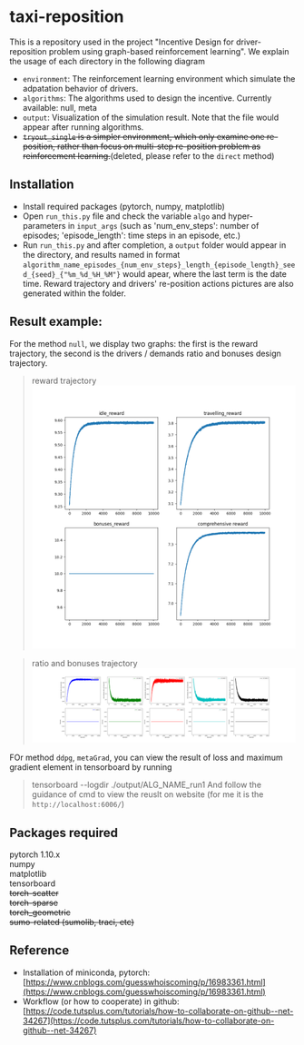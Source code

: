 # taxi-reposition
This is a repository used in the project "Incentive Design for driver-reposition problem using graph-based reinforcement learning". We explain the usage of each directory in the following diagram
* `environment`: The reinforcement learning environment which simulate the adpatation behavior of drivers. 
* `algorithms`: The algorithms used to design the incentive. Currently available: null, meta
* `output`: Visualization of the simulation result. Note that the file  would appear after running algorithms.   
* ~~`tryout_single` is a simpler environment, which only examine one re-position, rather than focus on multi-step re-position problem as reinforcement learning.~~(deleted, please refer to the `direct` method)  

## Installation
- Install required packages (pytorch, numpy, matplotlib)  
- Open `run_this.py` file and check the variable `algo` and hyper-parameters in `input_args` (such as 'num_env_steps': number of episodes; 'episode_length': time steps in an episode, etc.)  
- Run `run_this.py` and after completion, a `output` folder would appear in the directory, and results named in format `algorithm_name_episodes_{num_env_steps}_length_{episode_length}_seed_{seed}_{"%m_%d_%H_%M"}` would apear, where the last term is the date time. Reward trajectory and drivers' re-position actions pictures are also generated within the folder.     


## Result example: 
For the method `null`, we display two graphs: the first is the reward trajectory, the second is the drivers / demands ratio and bonuses design trajectory.  
> reward trajectory  
  ![Alt text](https://github.com/ChenqiuXD/taxi-reposition/blob/master/imgs/cost_traj.png)  

  <!-- <img src="https://github.com/ChenqiuXD/taxi-reposition/blob/master/imgs/cost_traj.png" aling=center width="50 />   -->

> ratio and bonuses trajectory  
  ![Alt text](https://github.com/ChenqiuXD/taxi-reposition/blob/master/imgs/idle_drivers.png)
  <!-- <img src="https://github.com/ChenqiuXD/taxi-reposition/blob/master/imgs/idle_drivers.png", align=center width=50 /> -->

FOr method `ddpg`, `metaGrad`, you can view the result of loss and maximum gradient element in tensorboard by running
> tensorboard --logdir ./output/ALG_NAME_run1
And follow the guidance of cmd to view the reuslt on website (for me it is the `http://localhost:6006/`)  

## Packages required
pytorch 1.10.x   
numpy  
matplotlib   
tensorboard  
~~torch-scatter~~  
~~torch-sparse~~  
~~torch_geometric~~   
~~sumo-related (sumolib, traci, etc)~~

## Reference
- Installation of miniconda, pytorch: 
   [https://www.cnblogs.com/guesswhoiscoming/p/16983361.html](https://www.cnblogs.com/guesswhoiscoming/p/16983361.html)  
- Workflow (or how to cooperate) in github:  
 [https://code.tutsplus.com/tutorials/how-to-collaborate-on-github--net-34267](https://code.tutsplus.com/tutorials/how-to-collaborate-on-github--net-34267)